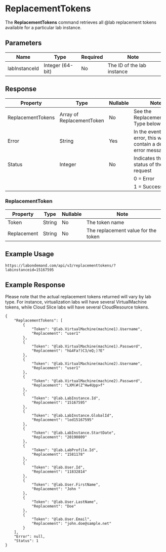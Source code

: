 # ReplacementTokens

The **ReplacementTokens** command retrieves all @lab replacement tokens available for a particular lab instance.

## Parameters

|Name|Type|Required|Note|
|--- |--- |--- |--- |
| labInstanceId | Integer (64-bit) | No | The ID of the lab instance|

## Response

|Property|Type|Nullable|Note
|--- |--- |--- |--- |
|ReplacementTokens|Array of ReplacementToken|No|See the ReplacementToken Type below|
|Error|String|Yes|In the event of an error, this will contain a detailed error message.|
|Status|Integer|No|Indicates the status of the API request
||||0 = Error
||||1 = Success|

### ReplacementToken

|Property|Type|Nullable|Note
|--- |--- |--- |--- |
|Token|String|No|The token name|
|Replacement|String|No|The replacement value for the token|

## Example Usage

```
https://labondemand.com/api/v3/replacementtokens/?labinstanceid=15167595
```

## Example Response

Please note that the actual replacement tokens returned will vary by lab type. For instance, virtualization labs will have several VirtualMachine tokens, while Cloud Slice labs will have several CloudResource tokens.

```linenums
{
    "ReplacementTokens": [
        {
            "Token": "@lab.VirtualMachine(machine1).Username",
            "Replacement": "user1"
        },
        {
            "Token": "@lab.VirtualMachine(machine1).Password",
            "Replacement": "h&4Fa?)C3/eQ;)?E"
        },
        {
            "Token": "@lab.VirtualMachine(machine2).Username",
            "Replacement": "user1"
        },
        {
            "Token": "@lab.VirtualMachine(machine2).Password",
            "Replacement": "LXM(#(Z^Hw4Upp>f"
        },
        {
            "Token": "@lab.LabInstance.Id",
            "Replacement": "15167595"
        },
        {
            "Token": "@lab.LabInstance.GlobalId",
            "Replacement": "lod15167595"
        },
        {
            "Token": "@lab.LabInstance.StartDate",
            "Replacement": "20190809"
        },
        {
            "Token": "@lab.LabProfile.Id",
            "Replacement": "1581178"
        },
        {
            "Token": "@lab.User.Id",
            "Replacement": "11832814"
        },
        {
            "Token": "@lab.User.FirstName",
            "Replacement": "John "
        },
        {
            "Token": "@lab.User.LastName",
            "Replacement": "Doe"
        },
        {
            "Token": "@lab.User.Email",
            "Replacement": "john.doe@sample.net"
        }
    ],
    "Error": null,
    "Status": 1
}
```
